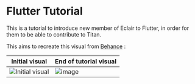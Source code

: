 # Flutter Tutorial

This is a tutorial to introduce new member of Eclair to Flutter, in order for them to be able to contribute to Titan.

This aims to recreate this visual from [Behance](https://www.behance.net/gallery/105280991/Task-Management-App-Design?locale=fr_FR) :

| Initial visual | End of tutorial visual |
| -------------- | ---------------------- |
| ![Initial visual](https://hedgedoc.eclair.ec-lyon.fr/uploads/3f0b2cc7-2d4b-4417-a501-7108dfd30b91.png) | ![image](https://github.com/maximeroucher/formationflutter/assets/34400034/6d37180d-e9ff-4903-9b44-474219864431) |

